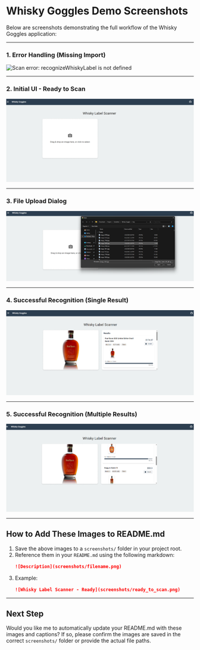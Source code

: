 # Whisky Goggles Demo Screenshots

Below are screenshots demonstrating the full workflow of the Whisky Goggles application:

---

### 1. Error Handling (Missing Import)
![Scan error: recognizeWhiskyLabel is not defined](screenshots/scan_error_not_defined.png)

---

### 2. Initial UI - Ready to Scan
![Whisky Label Scanner - Ready](screenshots/ready_to_scan.png)

---

### 3. File Upload Dialog
![File Upload Dialog](screenshots/file_upload_dialog.png)

---

### 4. Successful Recognition (Single Result)
![Recognition Result - Single](screenshots/recognition_result_single.png)

---

### 5. Successful Recognition (Multiple Results)
![Recognition Result - Multiple](screenshots/recognition_result_multiple.png)

---

## How to Add These Images to README.md

1. Save the above images to a `screenshots/` folder in your project root.
2. Reference them in your `README.md` using the following markdown:
   ```md
   ![Description](screenshots/filename.png)
   ```
3. Example:
   ```md
   ![Whisky Label Scanner - Ready](screenshots/ready_to_scan.png)
   ```

---

## Next Step

Would you like me to automatically update your README.md with these images and captions? If so, please confirm the images are saved in the correct `screenshots/` folder or provide the actual file paths.
